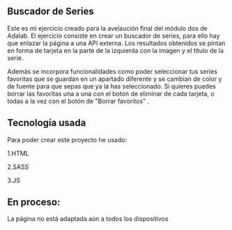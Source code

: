 ## **Buscador de Series**
Este es mi ejercicio creado para la avelaución final del módulo dos de Adalab. 
El ejercicio consiste en crear un buscador de series, para ello hay que enlazar la página a una API externa. Los resultados obtenidos se pintan en forma de tarjeta en la parte de la izquierda con la imagen y el título de la serie.

Además se incorpora funcionalidades como poder seleccionar tus series favoritas que se guardan en un apartado diferente y se cambian de color y de fuente para que sepas que ya la has seleccionado.
Si quieres puedes borrar las favoritas una a una con el boton de eliminar de cada tarjeta, o todas a la vez con el botón de "Borrar favoritos" .

## **Tecnología usada**
Para poder crear este proyecto he usado:

1.HTML

2.SASS

3.JS

## **En proceso:**
La página no está adaptada aún a todos los dispositivos
